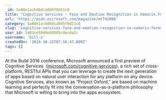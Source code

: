 ```yaml
---
_id: 5a88e1acbd6dca0d5f0d21c0
title: "Cognitive Services - Face and Emotion Recognition in Xamarin.Forms with Microsoft Cognitive Services"
url: 'https://msdn.microsoft.com/magazine/mt742868'
category: 5a88e1acbd6dca0d5f0d21c0
slug: 'cognitive-services-face-and-emotion-recognition-in-xamarin-forms-with-microsoft-cognitive-services'
user_id: 5a83ce59d6eb0005c4ecda2c
username: 'bill-s'
createdOn: '2016-10-15T07:16:47.000Z'
tags: []
---
```


At the Build 2016 conference, Microsoft announced a first preview of Cognitive Services  (<a href="http://microsoft.com/cognitive-services">microsoft.com/cognitive-services</a>), a rich set of cross-platform, RESTful APIs that you can leverage to create the next generation of apps based on natural user interaction for any platform on any device. Cognitive Services, also known as “Project Oxford,” are based on machine learning and perfectly fit into the conversation-as-a-platform philosophy that Microsoft is willing to bring into the apps ecosystem.
